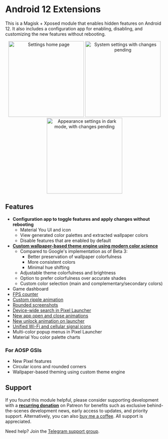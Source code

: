 # Android 12 Extensions

This is a Magisk + Xposed module that enables hidden features on Android 12. It also includes a configuration app for enabling, disabling, and customizing the new features without rebooting.

<p align="center">
    <img src="https://user-images.githubusercontent.com/7930239/123183863-53e1b700-d447-11eb-9d17-1cb029095b28.png" alt="Settings home page" width="240"> <img src="https://user-images.githubusercontent.com/7930239/123183866-5512e400-d447-11eb-8438-51d2d11e7b36.png" alt="System settings with changes pending" width="240"> <img src="https://user-images.githubusercontent.com/7930239/123183869-57753e00-d447-11eb-9974-6ff4f2c520e0.png" alt="Appearance settings in dark mode, with changes pending" width="240">
</p>

## Features

- **Configuration app to toggle features and apply changes without rebooting**
  - Material You UI and icon
  - View generated color palettes and extracted wallpaper colors
  - Disable features that are enabled by default
- [**Custom wallpaper-based theme engine using modern color science**](https://twitter.com/kdrag0n/status/1407517504109350912)
  - Compared to Google's implementation as of Beta 3:
    - Better preservation of wallpaper colorfulness
    - More consistent colors
    - Minimal hue shifting
  - Adjustable theme colorfulness and brightness
  - Option to prefer colorfulness over accurate shades
  - Custom color selection (main and complementary/secondary colors)
- Game dashboard
- [FPS counter](https://twitter.com/kdrag0n/status/1385029667334230021)
- [Custom ripple animation](https://twitter.com/kdrag0n/status/1404251295960113154)
- [Rounded screenshots](https://t.me/proton_releases/147)
- [Device-wide search in Pixel Launcher](https://twitter.com/kdrag0n/status/1427599253203943435)
- [New app open and close animations](https://twitter.com/kdrag0n/status/1416690502838067202)
- [New unlock animation on launcher](https://twitter.com/kdrag0n/status/1427599359797985284)
- [Unified Wi-Fi and cellular signal icons](https://twitter.com/kdrag0n/status/1427599370967347201)
- Multi-color popup menus in Pixel Launcher
- Material You color palette charts

### For AOSP GSIs

- New Pixel features
- Circular icons and rounded corners
- Wallpaper-based theming using custom theme engine

## Support

If you found this module helpful, please consider supporting development with a **[recurring donation](https://patreon.com/kdrag0n)** on Patreon for benefits such as exclusive behind-the-scenes development news, early access to updates, and priority support. Alternatively, you can also [buy me a coffee](https://paypal.me/kdrag0ndonate). All support is appreciated.

Need help? Join the [Telegram support group](https://t.me/proton_projects).
